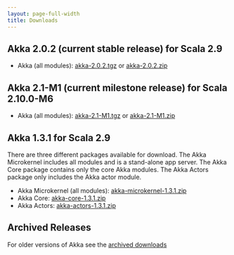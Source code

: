 ```yaml
---
layout: page-full-width
title: Downloads
---
```


## Akka 2.0.2 (current stable release) for Scala 2.9

* Akka (all modules): [akka-2.0.2.tgz](http://download.akka.io/downloads/akka-2.0.2.tgz) or [akka-2.0.2.zip](http://download.akka.io/downloads/akka-2.0.2.zip)


## Akka 2.1-M1 (current milestone release) for Scala 2.10.0-M6

* Akka (all modules): [akka-2.1-M1.tgz](http://download.akka.io/downloads/akka-2.1-M1.tgz) or [akka-2.1-M1.zip](http://download.akka.io/downloads/akka-2.1-M1.zip)


## Akka 1.3.1 for Scala 2.9

There are three different packages available for download. The Akka Microkernel includes all modules and is a stand-alone app server. The Akka Core package contains only the core Akka modules. The Akka Actors package only includes the Akka actor module.

* Akka Microkernel (all modules): [akka-microkernel-1.3.1.zip](http://download.akka.io/downloads/akka-microkernel-1.3.1.zip)
* Akka Core: [akka-core-1.3.1.zip](http://download.akka.io/downloads/akka-core-1.3.1.zip)
* Akka Actors: [akka-actors-1.3.1.zip](http://download.akka.io/downloads/akka-actors-1.3.1.zip)


## Archived Releases

For older versions of Akka see the [archived downloads](http://download.akka.io/downloads/archive)
